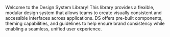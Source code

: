 Welcome to the Design System Library! 
This library provides a flexible, modular design system that allows teams to create visually consistent and accessible interfaces across applications. DS offers pre-built components, theming capabilities, and guidelines to help ensure brand consistency while enabling a seamless, unified user experience.
